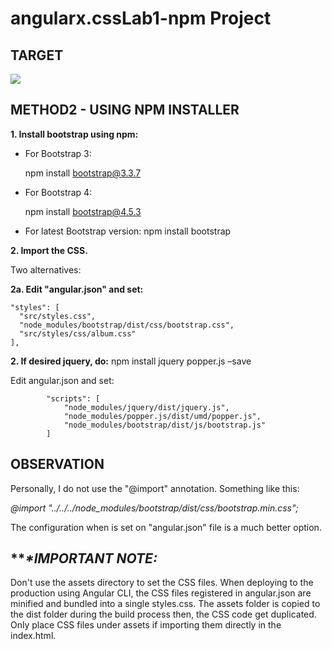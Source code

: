 # angularx.cssLab1-npm Project 



## TARGET 



![](M:\work\devcli_\javascript\jstopics_bitbucket\cssLab1\support\img\angular_cssLab1.jpg)



## METHOD2 - USING NPM INSTALLER

**1. Install bootstrap using npm:**

- For Bootstrap 3:

  npm install bootstrap@3.3.7

- For Bootstrap 4:

  npm install bootstrap@4.5.3

- For latest Bootstrap version:
  npm install bootstrap



**2. Import the CSS.**

Two alternatives:



**2a. Edit "angular.json" and set:**

	"styles": [
	  "src/styles.css",
	  "node_modules/bootstrap/dist/css/bootstrap.css",
	  "src/styles/css/album.css"
	],



**2. If desired jquery, do:**
npm install jquery popper.js –save

Edit angular.json and set:

            "scripts": [
            	"node_modules/jquery/dist/jquery.js",
            	"node_modules/popper.js/dist/umd/popper.js",
            	"node_modules/bootstrap/dist/js/bootstrap.js"
            ]



## **OBSERVATION**

Personally, I do not use the "@import" annotation. Something like this:

*@import "../../../node_modules/bootstrap/dist/css/bootstrap.min.css";*

The configuration when is set on "angular.json" file is a much better option.




## ***\**IMPORTANT NOTE:**

Don't use the assets directory to set the CSS files.
When deploying to the production using Angular CLI, the CSS files registered in angular.json are minified and bundled into a single styles.css.
The assets folder is copied to the dist folder during the build process then, the CSS code get duplicated.
Only place CSS files under assets if importing them directly in the index.html.

 